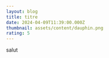 ```yaml
---
layout: blog
title: titre
date: 2024-04-09T11:39:00.000Z
thumbnail: assets/content/dauphin.png
rating: 5
---
```

salut
